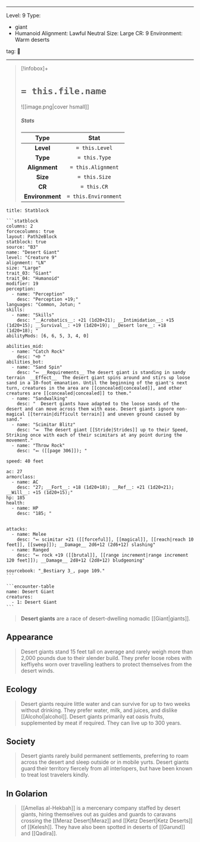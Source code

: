 
---


Level: 9
Type:
- giant
- Humanoid
Alignment: Lawful Neutral
Size: Large
CR: 9
Environment: Warm deserts


tag: 👹

---

> [!infobox]+
> #  `= this.file.name`
> ![[image.png|cover hsmall]]
> ##### Stats
> Type | Stat |
> :---:|:---:|
> **Level** | `= this.Level` |
> **Type** | `= this.Type` |
> **Alignment** | `= this.Alignment` |
> **Size** | `= this.Size` |
> **CR** | `= this.CR` |
> **Environment** | `= this.Environment` |




````ad-info
title: Statblock

```statblock
columns: 2
forcecolumns: true
layout: Path2eBlock
statblock: true
source: "B3"
name: "Desert Giant"
level: "Creature 9"
alignment: "LN"
size: "Large"
trait_03: "Giant"
trait_04: "Humanoid"
modifier: 19
perception:
  - name: "Perception"
    desc: "Perception +19;"
languages: "Common, Jotun; "
skills:
  - name: "Skills"
    desc: "__Acrobatics__: +21 (1d20+21); __Intimidation__: +15 (1d20+15); __Survival__: +19 (1d20+19); __Desert lore__: +18 (1d20+18); "
abilityMods: [6, 6, 5, 3, 4, 0]

abilities_mid:
  - name: "Catch Rock"
    desc: "⬲ "
abilities_bot:
  - name: "Sand Spin"
    desc: "⬻ __Requirements__ The desert giant is standing in sandy terrain  __Effect__  The desert giant spins around and stirs up loose sand in a 10-foot emanation. Until the beginning of the giant's next turn, creatures in the area are [[concealed|concealed]], and other creatures are [[concealed|concealed]] to them."
  - name: "Sandwalking"
    desc: "  Desert giants have adapted to the loose sands of the desert and can move across them with ease. Desert giants ignore non-magical [[terrain|difficult terrain]] and uneven ground caused by sand."
  - name: "Scimitar Blitz"
    desc: "⬺  The desert giant [[Stride|Strides]] up to their Speed, Striking once with each of their scimitars at any point during the movement."
  - name: "Throw Rock"
    desc: "⬻ ([[page 306]]); "

speed: 40 feet

ac: 27
armorclass:
  - name: AC
    desc: "27; __Fort__: +18 (1d20+18); __Ref__: +21 (1d20+21); __Will__: +15 (1d20+15);"
hp: 185
health:
  - name: HP
    desc: "185; "


attacks:
  - name: Melee
    desc: "⬻ scimitar +21 ([[forceful]], [[magical]], [[reach|reach 10 feet]], [[sweep]]); __Damage__ 2d6+12 (2d6+12) slashing"
  - name: Ranged
    desc: "⬻ rock +19 ([[brutal]], [[range increment|range increment 120 feet]]); __Damage__ 2d8+12 (2d8+12) bludgeoning"

sourcebook: "_Bestiary 3_, page 109."
```

```encounter-table
name: Desert Giant
creatures:
  - 1: Desert Giant
```

````



> **Desert giants** are a race of desert-dwelling nomadic [[Giant|giants]].



## Appearance

> Desert giants stand 15 feet tall on average and rarely weigh more than 2,000 pounds due to their slender build. They prefer loose robes with keffiyehs worn over travelling leathers to protect themselves from the desert winds.


## Ecology

> Desert giants require little water and can survive for up to two weeks without drinking. They prefer water, milk, and juices, and dislike [[Alcohol|alcohol]]. Desert giants primarily eat oasis fruits, supplemented by meat if required. They can live up to 300 years.


## Society

> Desert giants rarely build permanent settlements, preferring to roam across the desert and sleep outside or in mobile yurts. Desert giants guard their territory fiercely from all interlopers, but have been known to treat lost travelers kindly.


## In Golarion

> [[Amellas al-Hekbah]] is a mercenary company staffed by desert giants, hiring themselves out as guides and guards to caravans crossing the [[Meraz Desert|Meraz]] and [[Ketz Desert|Ketz Deserts]] of [[Kelesh]]. They have also been spotted in deserts of [[Garund]] and [[Qadira]].










